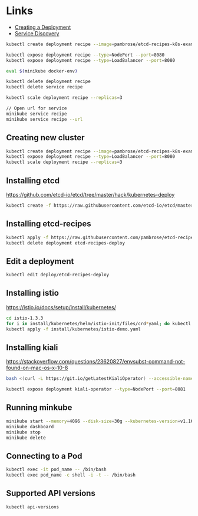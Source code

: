 # Links
* [Creating a Deployment](https://kubernetes.io/docs/concepts/workloads/controllers/deployment/)
* [Service Discovery](http://kubernetesbyexample.com/sd/)

```bash 
kubectl create deployment recipe --image=pambrose/etcd-recipes-k8s-example:1.0.14

kubectl expose deployment recipe --type=NodePort --port=8080
kubectl expose deployment recipe --type=LoadBalancer --port=8080

eval $(minikube docker-env)

kubectl delete deployment recipe
kubectl delete service recipe

kubectl scale deployment recipe --replicas=3

// Open url for service
minikube service recipe
minikube service recipe --url
```

## Creating new cluster
```bash
kubectl create deployment recipe --image=pambrose/etcd-recipes-k8s-example:1.0.14
kubectl expose deployment recipe --type=LoadBalancer --port=8080
kubectl scale deployment recipe --replicas=3
```

## Installing etcd
https://github.com/etcd-io/etcd/tree/master/hack/kubernetes-deploy
```bash
kubectl create -f https://raw.githubusercontent.com/etcd-io/etcd/master/hack/kubernetes-deploy/etcd.yml
```

## Installing etcd-recipes
```bash
kubectl apply -f https://raw.githubusercontent.com/pambrose/etcd-recipes-k8s-demo/master/yaml/create-recipes.yaml
kubectl delete deployment etcd-recipes-deploy
```

## Edit a deployment
```bash
kubectl edit deploy/etcd-recipes-deploy
```

## Installing istio
https://istio.io/docs/setup/install/kubernetes/
```bash
cd istio-1.3.3
for i in install/kubernetes/helm/istio-init/files/crd*yaml; do kubectl apply -f $i; done
kubectl apply -f install/kubernetes/istio-demo.yaml
```

## Installing kiali
https://stackoverflow.com/questions/23620827/envsubst-command-not-found-on-mac-os-x-10-8

```bash 
bash <(curl -L https://git.io/getLatestKialiOperator) --accessible-namespaces '**'

kubectl expose deployment kiali-operator --type=NodePort --port=8081

```

## Running minkube
```bash
minikube start --memory=4096 --disk-size=30g --kubernetes-version=v1.16.2
minikube dashboard
minikube stop
minikube delete
```

## Connecting to a Pod
```bash
kubectl exec -it pod_name -- /bin/bash
kubectl exec pod_name -c shell -i -t -- /bin/bash
```

## Supported API versions
```bash
kubectl api-versions
```
